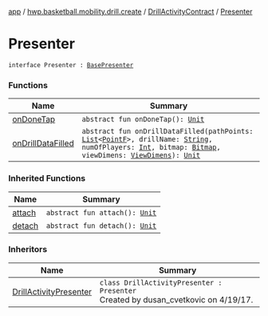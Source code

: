 [app](../../../index.md) / [hwp.basketball.mobility.drill.create](../../index.md) / [DrillActivityContract](../index.md) / [Presenter](.)

# Presenter

`interface Presenter : `[`BasePresenter`](../../../hwp.basketball.mobility/-base-presenter/index.md)

### Functions

| Name | Summary |
|---|---|
| [onDoneTap](on-done-tap.md) | `abstract fun onDoneTap(): `[`Unit`](https://kotlinlang.org/api/latest/jvm/stdlib/kotlin/-unit/index.html) |
| [onDrillDataFilled](on-drill-data-filled.md) | `abstract fun onDrillDataFilled(pathPoints: `[`List`](https://kotlinlang.org/api/latest/jvm/stdlib/kotlin.collections/-list/index.html)`<`[`PointF`](../../../hwp.basketball.mobility.util/-point-f/index.md)`>, drillName: `[`String`](https://kotlinlang.org/api/latest/jvm/stdlib/kotlin/-string/index.html)`, numOfPlayers: `[`Int`](https://kotlinlang.org/api/latest/jvm/stdlib/kotlin/-int/index.html)`, bitmap: `[`Bitmap`](https://developer.android.com/reference/android/graphics/Bitmap.html)`, viewDimens: `[`ViewDimens`](../../../hwp.basketball.mobility.entitiy.drills/-view-dimens/index.md)`): `[`Unit`](https://kotlinlang.org/api/latest/jvm/stdlib/kotlin/-unit/index.html) |

### Inherited Functions

| Name | Summary |
|---|---|
| [attach](../../../hwp.basketball.mobility/-base-presenter/attach.md) | `abstract fun attach(): `[`Unit`](https://kotlinlang.org/api/latest/jvm/stdlib/kotlin/-unit/index.html) |
| [detach](../../../hwp.basketball.mobility/-base-presenter/detach.md) | `abstract fun detach(): `[`Unit`](https://kotlinlang.org/api/latest/jvm/stdlib/kotlin/-unit/index.html) |

### Inheritors

| Name | Summary |
|---|---|
| [DrillActivityPresenter](../../-drill-activity-presenter/index.md) | `class DrillActivityPresenter : Presenter`<br>Created by dusan_cvetkovic on 4/19/17. |
